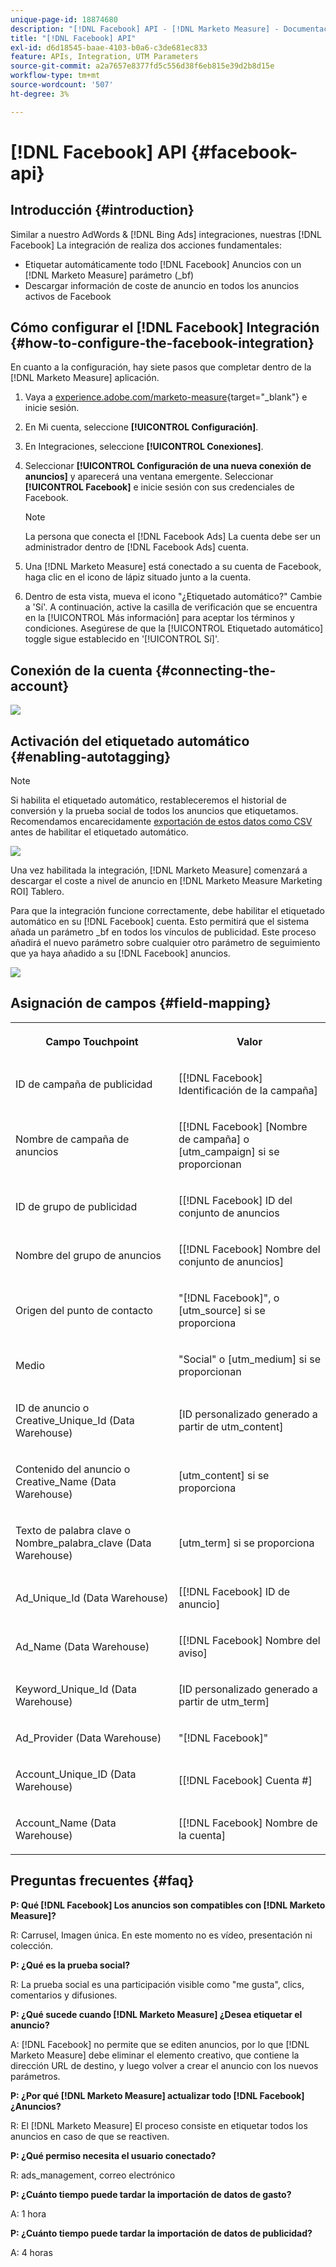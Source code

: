 ```yaml
---
unique-page-id: 18874680
description: "[!DNL Facebook] API - [!DNL Marketo Measure] - Documentación del producto"
title: "[!DNL Facebook] API"
exl-id: d6d18545-baae-4103-b0a6-c3de681ec833
feature: APIs, Integration, UTM Parameters
source-git-commit: a2a7657e8377fd5c556d38f6eb815e39d2b8d15e
workflow-type: tm+mt
source-wordcount: '507'
ht-degree: 3%

---
```


# [!DNL Facebook] API {#facebook-api}

## Introducción {#introduction}

Similar a nuestro AdWords &amp; [!DNL Bing Ads] integraciones, nuestras [!DNL Facebook] La integración de realiza dos acciones fundamentales:

* Etiquetar automáticamente todo [!DNL Facebook] Anuncios con un [!DNL Marketo Measure] parámetro (_bf)
* Descargar información de coste de anuncio en todos los anuncios activos de Facebook

## Cómo configurar el [!DNL Facebook] Integración {#how-to-configure-the-facebook-integration}

En cuanto a la configuración, hay siete pasos que completar dentro de la [!DNL Marketo Measure] aplicación.

1. Vaya a [experience.adobe.com/marketo-measure](https://experience.adobe.com/marketo-measure){target="_blank"} e inicie sesión.
1. En Mi cuenta, seleccione **[!UICONTROL Configuración]**.
1. En Integraciones, seleccione **[!UICONTROL Conexiones]**.
1. Seleccionar **[!UICONTROL Configuración de una nueva conexión de anuncios]** y aparecerá una ventana emergente. Seleccionar **[!UICONTROL Facebook]** e inicie sesión con sus credenciales de Facebook.

   >[!NOTE]
   >
   >La persona que conecta el [!DNL Facebook Ads] La cuenta debe ser un administrador dentro de [!DNL Facebook Ads] cuenta.

1. Una [!DNL Marketo Measure] está conectado a su cuenta de Facebook, haga clic en el icono de lápiz situado junto a la cuenta.
1. Dentro de esta vista, mueva el icono &quot;¿Etiquetado automático?&quot; Cambie a &#39;Sí&#39;. A continuación, active la casilla de verificación que se encuentra en la [!UICONTROL Más información] para aceptar los términos y condiciones. Asegúrese de que la [!UICONTROL Etiquetado automático] toggle sigue establecido en &#39;[!UICONTROL Sí]&#39;.

## Conexión de la cuenta {#connecting-the-account}

![](assets/1.gif)

## Activación del etiquetado automático {#enabling-autotagging}

>[!NOTE]
>
>Si habilita el etiquetado automático, restableceremos el historial de conversión y la prueba social de todos los anuncios que etiquetamos. Recomendamos encarecidamente [exportación de estos datos como CSV](https://www.facebook.com/business/help/205067636197240) antes de habilitar el etiquetado automático.

![](assets/2-2.png)

Una vez habilitada la integración, [!DNL Marketo Measure] comenzará a descargar el coste a nivel de anuncio en [!DNL Marketo Measure Marketing ROI] Tablero.

Para que la integración funcione correctamente, debe habilitar el etiquetado automático en su [!DNL Facebook] cuenta. Esto permitirá que el sistema añada un parámetro _bf en todos los vínculos de publicidad. Este proceso añadirá el nuevo parámetro sobre cualquier otro parámetro de seguimiento que ya haya añadido a su [!DNL Facebook] anuncios.

![](assets/3.gif)

## Asignación de campos {#field-mapping}

<table> 
 <colgroup> 
  <col> 
  <col> 
 </colgroup> 
 <tbody> 
  <tr> 
   <th><p><strong>Campo Touchpoint</strong></p></th> 
   <th><p><strong>Valor</strong></p></th> 
  </tr> 
  <tr> 
   <td><p>ID de campaña de publicidad</p></td> 
   <td><p>[[!DNL Facebook] Identificación de la campaña]</p></td> 
  </tr> 
  <tr> 
   <td><p>Nombre de campaña de anuncios </p></td> 
   <td><p>[[!DNL Facebook] [Nombre de campaña] o [utm_campaign] si se proporcionan</p></td> 
  </tr> 
  <tr> 
   <td><p>ID de grupo de publicidad</p></td> 
   <td><p>[[!DNL Facebook] ID del conjunto de anuncios</p></td> 
  </tr> 
  <tr> 
   <td><p>Nombre del grupo de anuncios</p></td> 
   <td><p>[[!DNL Facebook] Nombre del conjunto de anuncios]</p></td> 
  </tr> 
  <tr> 
   <td><p>Origen del punto de contacto</p></td> 
   <td><p>"[!DNL Facebook]", o [utm_source] si se proporciona</p></td> 
  </tr> 
  <tr> 
   <td><p>Medio</p></td> 
   <td><p>"Social" o [utm_medium] si se proporcionan</p></td> 
  </tr> 
  <tr> 
   <td><p>ID de anuncio o Creative_Unique_Id (Data Warehouse)</p></td> 
   <td><p>[ID personalizado generado a partir de utm_content]</p></td> 
  </tr> 
  <tr> 
   <td><p>Contenido del anuncio o Creative_Name (Data Warehouse)</p></td> 
   <td><p>[utm_content] si se proporciona</p></td> 
  </tr> 
  <tr> 
   <td><p>Texto de palabra clave o Nombre_palabra_clave (Data Warehouse)</p></td> 
   <td><p>[utm_term] si se proporciona</p></td> 
  </tr> 
  <tr> 
   <td><p>Ad_Unique_Id (Data Warehouse)</p></td> 
   <td><p>[[!DNL Facebook] ID de anuncio]</p></td> 
  </tr> 
  <tr> 
   <td><p>Ad_Name (Data Warehouse)</p></td> 
   <td><p>[[!DNL Facebook] Nombre del aviso]</p></td> 
  </tr> 
  <tr> 
   <td><p>Keyword_Unique_Id (Data Warehouse)</p></td> 
   <td><p>[ID personalizado generado a partir de utm_term]</p></td> 
  </tr> 
  <tr> 
   <td><p>Ad_Provider (Data Warehouse)</p></td> 
   <td><p>"[!DNL Facebook]"</p></td> 
  </tr> 
  <tr> 
   <td><p>Account_Unique_ID (Data Warehouse)</p></td> 
   <td><p>[[!DNL Facebook] Cuenta #]</p></td> 
  </tr> 
  <tr> 
   <td><p>Account_Name (Data Warehouse)</p></td> 
   <td><p>[[!DNL Facebook] Nombre de la cuenta]</p></td> 
  </tr> 
 </tbody> 
</table>

## Preguntas frecuentes {#faq}

**P: Qué [!DNL Facebook] Los anuncios son compatibles con [!DNL Marketo Measure]?**

R: Carrusel, Imagen única. En este momento no es vídeo, presentación ni colección.

**P: ¿Qué es la prueba social?**

R: La prueba social es una participación visible como &quot;me gusta&quot;, clics, comentarios y difusiones.

**P: ¿Qué sucede cuando [!DNL Marketo Measure] ¿Desea etiquetar el anuncio?**

A: [!DNL Facebook] no permite que se editen anuncios, por lo que [!DNL Marketo Measure] debe eliminar el elemento creativo, que contiene la dirección URL de destino, y luego volver a crear el anuncio con los nuevos parámetros.

**P: ¿Por qué [!DNL Marketo Measure] actualizar todo [!DNL Facebook] ¿Anuncios?**

R: El [!DNL Marketo Measure] El proceso consiste en etiquetar todos los anuncios en caso de que se reactiven.

**P: ¿Qué permiso necesita el usuario conectado?**

R: ads_management, correo electrónico

**P: ¿Cuánto tiempo puede tardar la importación de datos de gasto?**

A: 1 hora

**P: ¿Cuánto tiempo puede tardar la importación de datos de publicidad?**

A: 4 horas
